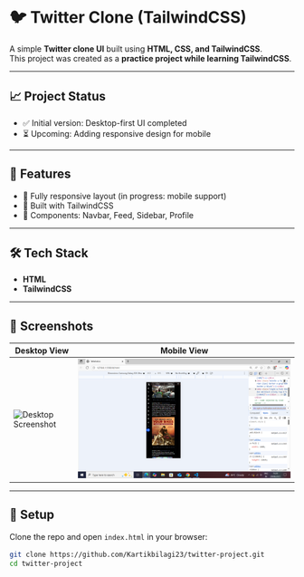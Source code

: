 # 🐦 Twitter Clone (TailwindCSS)

A simple **Twitter clone UI** built using **HTML, CSS, and TailwindCSS**.  
This project was created as a **practice project while learning TailwindCSS**.

---

## 📈 Project Status
- ✅ Initial version: Desktop-first UI completed  
- ⏳ Upcoming: Adding responsive design for mobile  

---

## 🚀 Features
- 📱 Fully responsive layout (in progress: mobile support)
- 🎨 Built with TailwindCSS
- 🧩 Components: Navbar, Feed, Sidebar, Profile

---

## 🛠️ Tech Stack
- **HTML**
- **TailwindCSS**

---

## 📸 Screenshots

| Desktop View | Mobile View |
|--------------|-------------|
| ![Desktop Screenshot](tweet-desktop.png) | ![Mobile Screenshot](tweet-mobile.png) |

---

## 🔧 Setup
Clone the repo and open `index.html` in your browser:

```bash
git clone https://github.com/Kartikbilagi23/twitter-project.git
cd twitter-project
